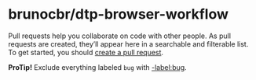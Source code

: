 # brunocbr/dtp-browser-workflow

Pull requests help you collaborate on code with other people. As pull requests are created, they’ll appear here in a searchable and filterable list. To get started, you should [create a pull request](https://github.com/brunocbr/dtp-browser-workflow/compare).

**ProTip!** Exclude everything labeled `bug` with [-label:bug](https://github.com/brunocbr/dtp-browser-workflow/issues?q=is%3Apr+is%3Aopen+-label%3Abug).

